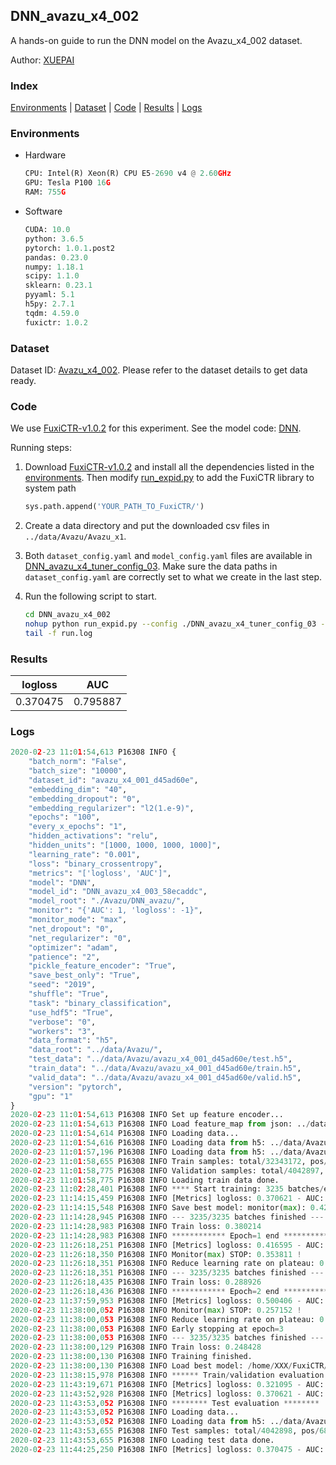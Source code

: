 ## DNN_avazu_x4_002

A hands-on guide to run the DNN model on the Avazu_x4_002 dataset.

Author: [XUEPAI](https://github.com/xue-pai)

### Index
[Environments](#Environments) | [Dataset](#Dataset) | [Code](#Code) | [Results](#Results) | [Logs](#Logs)

### Environments
+ Hardware

  ```python
  CPU: Intel(R) Xeon(R) CPU E5-2690 v4 @ 2.60GHz
  GPU: Tesla P100 16G
  RAM: 755G

  ```

+ Software

  ```python
  CUDA: 10.0
  python: 3.6.5
  pytorch: 1.0.1.post2
  pandas: 0.23.0
  numpy: 1.18.1
  scipy: 1.1.0
  sklearn: 0.23.1
  pyyaml: 5.1
  h5py: 2.7.1
  tqdm: 4.59.0
  fuxictr: 1.0.2
  ```

### Dataset
Dataset ID: [Avazu_x4_002](https://github.com/openbenchmark/BARS/blob/master/ctr_prediction/datasets/Avazu/README.md#Avazu_x4_002). Please refer to the dataset details to get data ready.

### Code

We use [FuxiCTR-v1.0.2](https://github.com/xue-pai/FuxiCTR/tree/v1.0.2) for this experiment. See the model code: [DNN](https://github.com/xue-pai/FuxiCTR/blob/v1.0.2/fuxictr/pytorch/models/DNN.py).

Running steps:

1. Download [FuxiCTR-v1.0.2](https://github.com/xue-pai/FuxiCTR/archive/refs/tags/v1.0.2.zip) and install all the dependencies listed in the [environments](#environments). Then modify [run_expid.py](./run_expid.py#L5) to add the FuxiCTR library to system path
    
    ```python
    sys.path.append('YOUR_PATH_TO_FuxiCTR/')
    ```

2. Create a data directory and put the downloaded csv files in `../data/Avazu/Avazu_x1`.

3. Both `dataset_config.yaml` and `model_config.yaml` files are available in [DNN_avazu_x4_tuner_config_03](./DNN_avazu_x4_tuner_config_03). Make sure the data paths in `dataset_config.yaml` are correctly set to what we create in the last step.

4. Run the following script to start.

    ```bash
    cd DNN_avazu_x4_002
    nohup python run_expid.py --config ./DNN_avazu_x4_tuner_config_03 --expid DNN_avazu_x4_003_7fd77485 --gpu 0 > run.log &
    tail -f run.log
    ```

### Results

| logloss | AUC  |
|:--------------------:|:--------------------:|
| 0.370475 | 0.795887  |


### Logs
```python
2020-02-23 11:01:54,613 P16308 INFO {
    "batch_norm": "False",
    "batch_size": "10000",
    "dataset_id": "avazu_x4_001_d45ad60e",
    "embedding_dim": "40",
    "embedding_dropout": "0",
    "embedding_regularizer": "l2(1.e-9)",
    "epochs": "100",
    "every_x_epochs": "1",
    "hidden_activations": "relu",
    "hidden_units": "[1000, 1000, 1000, 1000]",
    "learning_rate": "0.001",
    "loss": "binary_crossentropy",
    "metrics": "['logloss', 'AUC']",
    "model": "DNN",
    "model_id": "DNN_avazu_x4_003_58ecaddc",
    "model_root": "./Avazu/DNN_avazu/",
    "monitor": "{'AUC': 1, 'logloss': -1}",
    "monitor_mode": "max",
    "net_dropout": "0",
    "net_regularizer": "0",
    "optimizer": "adam",
    "patience": "2",
    "pickle_feature_encoder": "True",
    "save_best_only": "True",
    "seed": "2019",
    "shuffle": "True",
    "task": "binary_classification",
    "use_hdf5": "True",
    "verbose": "0",
    "workers": "3",
    "data_format": "h5",
    "data_root": "../data/Avazu/",
    "test_data": "../data/Avazu/avazu_x4_001_d45ad60e/test.h5",
    "train_data": "../data/Avazu/avazu_x4_001_d45ad60e/train.h5",
    "valid_data": "../data/Avazu/avazu_x4_001_d45ad60e/valid.h5",
    "version": "pytorch",
    "gpu": "1"
}
2020-02-23 11:01:54,613 P16308 INFO Set up feature encoder...
2020-02-23 11:01:54,613 P16308 INFO Load feature_map from json: ../data/Avazu/avazu_x4_001_d45ad60e/feature_map.json
2020-02-23 11:01:54,614 P16308 INFO Loading data...
2020-02-23 11:01:54,616 P16308 INFO Loading data from h5: ../data/Avazu/avazu_x4_001_d45ad60e/train.h5
2020-02-23 11:01:57,196 P16308 INFO Loading data from h5: ../data/Avazu/avazu_x4_001_d45ad60e/valid.h5
2020-02-23 11:01:58,655 P16308 INFO Train samples: total/32343172, pos/5492052, neg/26851120, ratio/16.98%
2020-02-23 11:01:58,775 P16308 INFO Validation samples: total/4042897, pos/686507, neg/3356390, ratio/16.98%
2020-02-23 11:01:58,775 P16308 INFO Loading train data done.
2020-02-23 11:02:28,401 P16308 INFO **** Start training: 3235 batches/epoch ****
2020-02-23 11:14:15,459 P16308 INFO [Metrics] logloss: 0.370621 - AUC: 0.795628
2020-02-23 11:14:15,548 P16308 INFO Save best model: monitor(max): 0.425006
2020-02-23 11:14:28,945 P16308 INFO --- 3235/3235 batches finished ---
2020-02-23 11:14:28,983 P16308 INFO Train loss: 0.380214
2020-02-23 11:14:28,983 P16308 INFO ************ Epoch=1 end ************
2020-02-23 11:26:18,251 P16308 INFO [Metrics] logloss: 0.416595 - AUC: 0.770405
2020-02-23 11:26:18,350 P16308 INFO Monitor(max) STOP: 0.353811 !
2020-02-23 11:26:18,351 P16308 INFO Reduce learning rate on plateau: 0.000100
2020-02-23 11:26:18,351 P16308 INFO --- 3235/3235 batches finished ---
2020-02-23 11:26:18,435 P16308 INFO Train loss: 0.288926
2020-02-23 11:26:18,436 P16308 INFO ************ Epoch=2 end ************
2020-02-23 11:37:59,953 P16308 INFO [Metrics] logloss: 0.500406 - AUC: 0.757558
2020-02-23 11:38:00,052 P16308 INFO Monitor(max) STOP: 0.257152 !
2020-02-23 11:38:00,053 P16308 INFO Reduce learning rate on plateau: 0.000010
2020-02-23 11:38:00,053 P16308 INFO Early stopping at epoch=3
2020-02-23 11:38:00,053 P16308 INFO --- 3235/3235 batches finished ---
2020-02-23 11:38:00,129 P16308 INFO Train loss: 0.248428
2020-02-23 11:38:00,130 P16308 INFO Training finished.
2020-02-23 11:38:00,130 P16308 INFO Load best model: /home/XXX/FuxiCTR/benchmarks/Avazu/DNN_avazu/avazu_x4_001_d45ad60e/DNN_avazu_x4_003_58ecaddc_avazu_x4_001_d45ad60e_model.ckpt
2020-02-23 11:38:15,978 P16308 INFO ****** Train/validation evaluation ******
2020-02-23 11:43:19,671 P16308 INFO [Metrics] logloss: 0.321095 - AUC: 0.867518
2020-02-23 11:43:52,928 P16308 INFO [Metrics] logloss: 0.370621 - AUC: 0.795628
2020-02-23 11:43:53,052 P16308 INFO ******** Test evaluation ********
2020-02-23 11:43:53,052 P16308 INFO Loading data...
2020-02-23 11:43:53,052 P16308 INFO Loading data from h5: ../data/Avazu/avazu_x4_001_d45ad60e/test.h5
2020-02-23 11:43:53,655 P16308 INFO Test samples: total/4042898, pos/686507, neg/3356391, ratio/16.98%
2020-02-23 11:43:53,655 P16308 INFO Loading test data done.
2020-02-23 11:44:25,250 P16308 INFO [Metrics] logloss: 0.370475 - AUC: 0.795887

```
